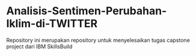 # Analisis-Sentimen-Perubahan-Iklim-di-TWITTER
Repository ini merupakan repository untuk menyelesaikan tugas capstone project dari IBM SkillsBuild
